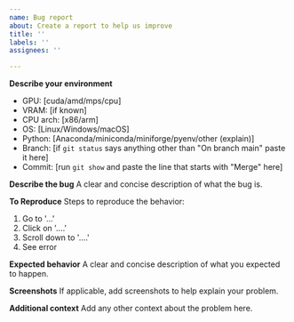 ```yaml
---
name: Bug report
about: Create a report to help us improve
title: ''
labels: ''
assignees: ''

---
```


**Describe your environment**
- GPU: [cuda/amd/mps/cpu]
- VRAM: [if known]
- CPU arch: [x86/arm]
- OS: [Linux/Windows/macOS]
- Python: [Anaconda/miniconda/miniforge/pyenv/other (explain)]
- Branch: [if `git status` says anything other than "On branch main" paste it here]
- Commit: [run `git show` and paste the line that starts with "Merge" here]

**Describe the bug**
A clear and concise description of what the bug is.

**To Reproduce**
Steps to reproduce the behavior:
1. Go to '...'
2. Click on '....'
3. Scroll down to '....'
4. See error

**Expected behavior**
A clear and concise description of what you expected to happen.

**Screenshots**
If applicable, add screenshots to help explain your problem.

**Additional context**
Add any other context about the problem here.
